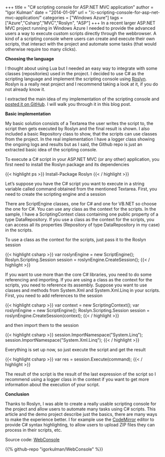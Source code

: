 +++
title = "C# scripting console for ASP.NET MVC application"
author = "Igor Kulman"
date = "2014-01-09"
url = "/c-scripting-console-for-asp-net-mvc-application/"
categories = ["Windows Azure"]
tags = ["Azure","Csharp","MVC","Roslyn", "ASP"]
+++
In a recent larger ASP.NET MVC project running in Windows Azure I needed to provide the advanced users a way to execute custom scripts directly through the webbrowser. A kind of a scripting console where users can create and execute their own scripts, that interact with the project and automate some tasks (that would otherwise require too many clicks).

**Choosing the language**

I thought about using Lua but I needed an easy way to integrate with some classes (repositories) used in the project. I decided to use C# as the scripting language and implement the scripting console using [Roslyn][1]. Roslyn is a really neat project and I recommend taking a look at it, if you do not already know it.

I extracted the main idea of my implementation of the scripting console and [posted it on GitHub][2]. I will walk you through it in this blog post.

<!--more-->

**Basic implementation**

My basic solution consists of a Textarea the user writes the script to, the script then gets executed by Roslyn and the final result is shown. I also included a basic Repository class to show, that the scripts can use classes from the project. In the real implementation I have a logger class showing the ongoing logs and results but as I said, the Github repo is just an extracted basic idea of the scripting console.

To execute a C# script in your ASP.NET MVC (or any other) application, you first need to install the Roslyn package and its dependencies

{{< highlight ps >}}
Install-Package Roslyn
{{< / highlight >}}

Let&#8217;s suppose you have the C# script you want to execute in a string variable called command obtained from the mentioned Textarea. First, you need to create the scripting engine and a session

There are ScriptEngine classes, one for C# and one for VB.NET so choose the one for C#. You can use any class as the context for the scripts. In the sample, I have a ScriptingContext class containing one public property of a type DataRepository. If you use a class as the context for the scripts, you can access all its properties (Repository of type DataRepository in my case) in the scripts.

To use a class as the context for the scripts, just pass it to the Roslyn session

{{< highlight csharp >}}
var roslynEngine = new ScriptEngine();
Roslyn.Scripting.Session session = roslynEngine.CreateSession();
{{< / highlight >}}

If you want to use more than the core C# libraries, you need to do some referencing and importing. If you are using a class as the context for the scripts, you need to reference its assembly. Suppose you want to use classes and methods from System.Xml and System.Xml.Linq in your scripts. First, you need to add references to the session

{{< highlight csharp >}}
var context = new ScriptingContext();
var roslynEngine = new ScriptEngine();
Roslyn.Scripting.Session session = roslynEngine.CreateSession(context);
{{< / highlight >}}

and then import them to the session

{{< highlight csharp >}}
session.ImportNamespace("System.Linq");
session.ImportNamespace("System.Xml.Linq");
{{< / highlight >}}

Everything is set up now, so just execute the script and get the result

{{< highlight csharp >}}
var res = session.Execute(command);
{{< / highlight >}}

The result of the script is the result of the last expression of the script so I recommend using a logger class in the context if you want to get more information about the execution of your script.

**Conclusion**

Thanks to Roslyn, I was able to create a really usable scripting console for the project and allow users to automate many tasks using C# scripts. This article and the demo project describe just the basics, there are many ways to make the experience better. I for example use the [CodeMirror][3] editor to provide C# syntax highlighting, to allow users to upload ZIP files they can process in their scripts, etc.

Source code: [WebConsole][4]

 [1]: http://msdn.microsoft.com/en-us/vstudio/roslyn.aspx
 [2]: http://igorkulman.github.io/WebConsole/
 [3]: http://codemirror.net/
 [4]: https://github.com/igorkulman/WebConsole

{{% github-repo "igorkulman/WebConsole" %}}
